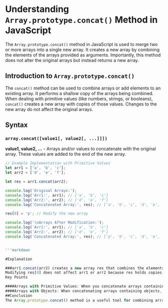 # Understanding `Array.prototype.concat()` Method in JavaScript

The `Array.prototype.concat()` method in JavaScript is used to merge two or more arrays into a single new array. It creates a new array by combining the elements of the arrays provided as arguments. Importantly, this method does not alter the original arrays but instead returns a new array.

## Introduction to `Array.prototype.concat()`

The `concat()` method can be used to combine arrays or add elements to an existing array. It performs a shallow copy of the arrays being combined. When dealing with primitive values (like numbers, strings, or booleans), `concat()` creates a new array with copies of those values. Changes to the new array do not affect the original arrays.

## Syntax

### `array.concat([value1[, value2[, ...]]])`

**value1, value2, ...** - Arrays and/or values to concatenate with the original array. These values are added to the end of the new array.

```javascript
// Example Implementation with Primitive Values
let arr1 = ['a', 'b', 'c'];
let arr2 = ['d', 'e', 'f'];

let res = arr1.concat(arr2);

console.log('Original Arrays:');
console.log('Arr1:', arr1); // ['a', 'b', 'c']
console.log('Arr2:', arr2); // ['d', 'e', 'f']
console.log('Concatenated Array:', res); // ['a', 'b', 'c', 'd', 'e', 'f']

res[0] = 'p'; // Modify the new array

console.log('\nArrays After Modification:');
console.log('Arr1:', arr1); // ['a', 'b', 'c']
console.log('Arr2:', arr2); // ['d', 'e', 'f']
console.log('Concatenated Array:', res); // ['p', 'b', 'c', 'd', 'e', 'f']


'''markdown

#Explanation

###arr1.concat(arr2) creates a new array res that combines the elements of arr1 and arr2.
Modifying res[0] does not affect arr1 or arr2 because res holds copies of the primitive values from arr1 and arr2, not references to the original values.
Key Points

####Arrays with Primitive Values: When you concatenate arrays containing only primitive values (like numbers, strings, or booleans), the concatenation creates a new array with copies of those values. Since primitives are copied by value (not by reference), changes to elements in the new array do not affect the original arrays.
####Arrays with Objects: When concatenating arrays containing objects, the new array will hold references to the same objects. Changes to these objects in the new array will affect the original arrays because the objects are shared between them.
##Conclusion
The Array.prototype.concat() method is a useful tool for combining arrays or adding elements to an array while preserving the original arrays. It’s important to understand how it handles primitive values versus objects to avoid unintended side effects.
